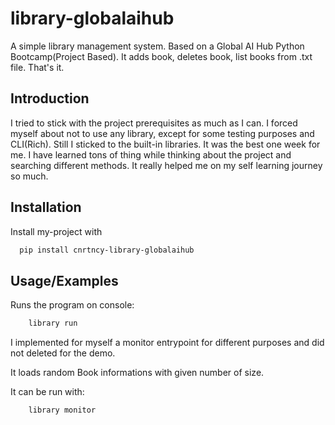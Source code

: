 
# library-globalaihub

A simple library management system. Based on a Global AI Hub Python Bootcamp(Project Based). It adds book, deletes book, list books from .txt file. That's it.



## Introduction

I tried to stick with the project prerequisites as much as I can. I forced myself about not to use any library, except for some testing purposes and CLI(Rich). Still I sticked to the built-in libraries. It was the best one week for me. I have learned tons of thing while thinking about the project and searching different methods. It really helped me on my self learning journey so much.


## Installation

Install my-project with

```bash
  pip install cnrtncy-library-globalaihub
```

    
## Usage/Examples

Runs the program on console:
```bash
    library run
```

I implemented for myself a monitor entrypoint for different purposes and did not deleted for the demo.

It loads random Book informations with given number of size.

It can be run with:
```bash
    library monitor
```


